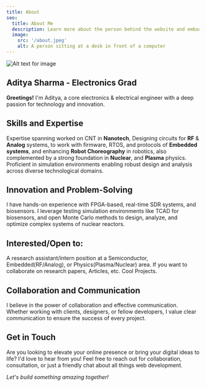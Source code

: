 ```yaml
---
title: About
seo:
  title: About Me
  description: Learn more about the person behind the website and embark on a journey of inspiration and shared experiences.
  image:
    src: '/about.jpeg'
    alt: A person sitting at a desk in front of a computer
---
```


![Alt text for image](/about.jpeg)


## Aditya Sharma - Electronics Grad

**Greetings!** I'm Aditya, a  core electronics & electrical engineer with a deep passion for technology and innovation.
## Skills and Expertise

Expertise spanning worked on CNT in **Nanotech**, Designing circuits for **RF** & **Analog** systems, to work with firmware, RTOS, and protocols of **Embedded systems**, and enhancing **Robot Choreography** in robotics, also complemented by a strong foundation in **Nuclear**, and **Plasma** physics. Proficient in simulation environments enabling robust design and analysis across diverse technological domains.

## Innovation and Problem-Solving

I have hands-on experience with FPGA-based, real-time SDR systems, and biosensors. I leverage testing simulation environments like TCAD for biosensors, and open Monte Carlo methods to design, analyze, and optimize complex systems of nuclear reactors.


## Interested/Open to:

A research assistant/intern position at a Semiconductor, Embedded(RF/Analog), or Physics(Plasma/Nuclear) area.
If you want to collaborate on research papers, Articles, etc.
Cool Projects.

## Collaboration and Communication

I believe in the power of collaboration and effective communication. Whether working with clients, designers, or fellow developers, I value clear communication to ensure the success of every project.

## Get in Touch

Are you looking to elevate your online presence or bring your digital ideas to life? I'd love to hear from you! Feel free to reach out for collaboration, consultation, or just a friendly chat about all things web development.

_Let's build something amazing together!_
